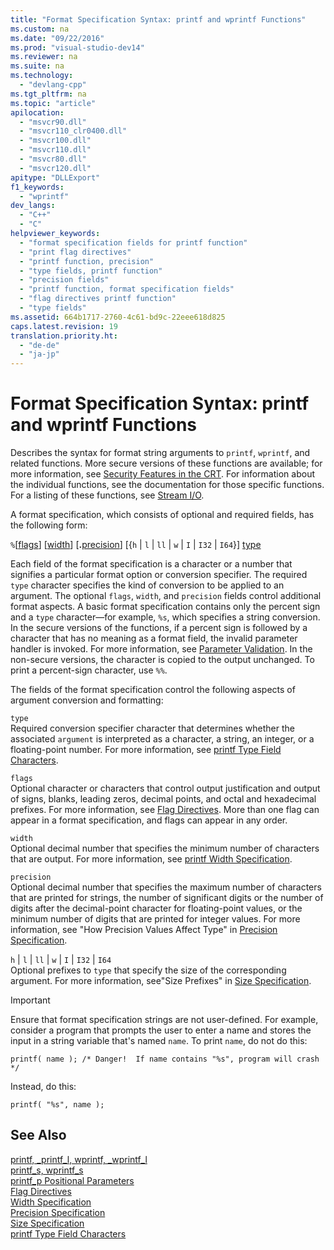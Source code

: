 ```yaml
---
title: "Format Specification Syntax: printf and wprintf Functions"
ms.custom: na
ms.date: "09/22/2016"
ms.prod: "visual-studio-dev14"
ms.reviewer: na
ms.suite: na
ms.technology: 
  - "devlang-cpp"
ms.tgt_pltfrm: na
ms.topic: "article"
apilocation: 
  - "msvcr90.dll"
  - "msvcr110_clr0400.dll"
  - "msvcr100.dll"
  - "msvcr110.dll"
  - "msvcr80.dll"
  - "msvcr120.dll"
apitype: "DLLExport"
f1_keywords: 
  - "wprintf"
dev_langs: 
  - "C++"
  - "C"
helpviewer_keywords: 
  - "format specification fields for printf function"
  - "print flag directives"
  - "printf function, precision"
  - "type fields, printf function"
  - "precision fields"
  - "printf function, format specification fields"
  - "flag directives printf function"
  - "type fields"
ms.assetid: 664b1717-2760-4c61-bd9c-22eee618d825
caps.latest.revision: 19
translation.priority.ht: 
  - "de-de"
  - "ja-jp"
---
```

# Format Specification Syntax: printf and wprintf Functions
Describes the syntax for format string arguments to `printf`, `wprintf`, and related functions. More secure versions of these functions are available; for more information, see [Security Features in the CRT](../vs140/security-features-in-the-crt.md). For information about the individual functions, see the documentation for those specific functions. For a listing of these functions, see [Stream I/O](../vs140/stream-i-o.md).  
  
 A format specification, which consists of optional and required fields, has the following form:  
  
 `%`[[flags](../vs140/flag-directives.md)] [[width](../vs140/printf-width-specification.md)] [**.**[precision](../vs140/precision-specification.md)] [{`h` &#124; `l` &#124; `ll` &#124; `w` &#124; `I` &#124; `I32` &#124; `I64`}] [type](../vs140/printf-type-field-characters.md)  
  
 Each field of the format specification is a character or a number that signifies a particular format option or conversion specifier. The required `type` character specifies the kind of conversion to be applied to an argument. The optional `flags`, `width`, and `precision` fields control additional format aspects. A basic format specification contains only the percent sign and a `type` character—for example, `%s`, which specifies a string conversion. In the secure versions of the functions, if a percent sign is followed by a character that has no meaning as a format field, the invalid parameter handler is invoked. For more information, see [Parameter Validation](../vs140/parameter-validation.md). In the non-secure versions, the character is copied to the output unchanged. To print a percent-sign character, use `%%`.  
  
 The fields of the format specification control the following aspects of argument conversion and formatting:  
  
 `type`  
 Required conversion specifier character that determines whether the associated `argument` is interpreted as a character, a string, an integer, or a floating-point number. For more information, see [printf Type Field Characters](../vs140/printf-type-field-characters.md).  
  
 `flags`  
 Optional character or characters that control output justification and output of signs, blanks, leading zeros, decimal points, and octal and hexadecimal prefixes. For more information, see [Flag Directives](../vs140/flag-directives.md). More than one flag can appear in a format specification, and flags can appear in any order.  
  
 `width`  
 Optional decimal number that specifies the minimum number of characters that are output. For more information, see [printf Width Specification](../vs140/printf-width-specification.md).  
  
 `precision`  
 Optional decimal number that specifies the maximum number of characters that are printed for strings, the number of significant digits or the number of digits after the decimal-point character for floating-point values, or the minimum number of digits that are printed for integer values. For more information, see "How Precision Values Affect Type" in [Precision Specification](../vs140/precision-specification.md).  
  
 `h` &#124; `l` &#124; `ll` &#124; `w` &#124; `I` &#124; `I32` &#124; `I64`  
 Optional prefixes to `type` that specify the size of the corresponding argument. For more information, see"Size Prefixes" in [Size Specification](../vs140/size-specification.md).  
  
> [!IMPORTANT]
>  Ensure that format specification strings are not user-defined. For example, consider a program that prompts the user to enter a name and stores the input in a string variable that's named `name`. To print `name`, do not do this:  
>   
>  `printf( name ); /* Danger!  If name contains "%s", program will crash */`  
>   
>  Instead, do this:  
>   
>  `printf( "%s", name );`  
  
## See Also  
 [printf, _printf_l, wprintf, _wprintf_l](../vs140/printf--_printf_l--wprintf--_wprintf_l.md)   
 [printf_s, wprintf_s](../vs140/printf_s--_printf_s_l--wprintf_s--_wprintf_s_l.md)   
 [printf_p Positional Parameters](../vs140/printf_p-positional-parameters.md)   
 [Flag Directives](../vs140/flag-directives.md)   
 [Width Specification](../vs140/printf-width-specification.md)   
 [Precision Specification](../vs140/precision-specification.md)   
 [Size Specification](../vs140/size-specification.md)   
 [printf Type Field Characters](../vs140/printf-type-field-characters.md)